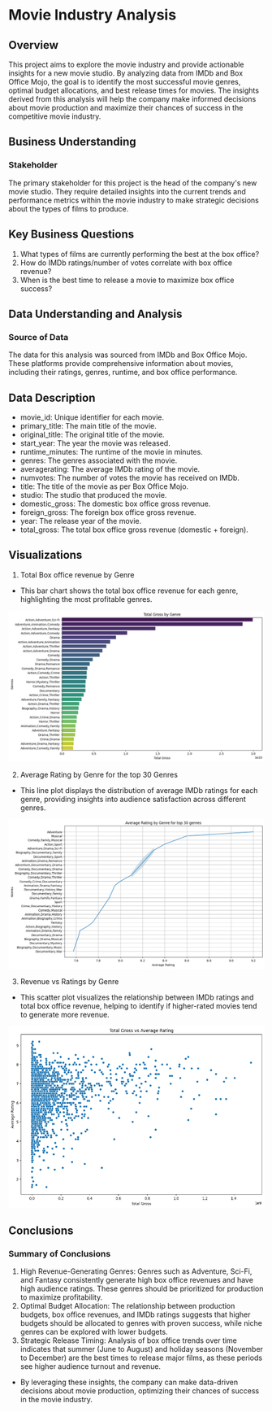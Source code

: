 
# Movie Industry Analysis

## Overview
This project aims to explore the movie industry and provide actionable insights for a new movie studio. By analyzing data from IMDb and Box Office Mojo, the goal is to identify the most successful movie genres, optimal budget allocations, and best release times for movies. The insights derived from this analysis will help the company make informed decisions about movie production and maximize their chances of success in the competitive movie industry.

## Business Understanding
### Stakeholder
The primary stakeholder for this project is the head of the company's new movie studio. They require detailed insights into the current trends and performance metrics within the movie industry to make strategic decisions about the types of films to produce.

## Key Business Questions
1. What types of films are currently performing the best at the box office?
2. How do IMDb ratings/number of votes correlate with box office revenue?
3. When is the best time to release a movie to maximize box office success?

## Data Understanding and Analysis
### Source of Data
The data for this analysis was sourced from IMDb and Box Office Mojo. These platforms provide comprehensive information about movies, including their ratings, genres, runtime, and box office performance.

## Data Description
   - movie_id: Unique identifier for each movie.
   - primary_title: The main title of the movie.
   - original_title: The original title of the movie.
   - start_year: The year the movie was released.
   - runtime_minutes: The runtime of the movie in minutes.
   - genres: The genres associated with the movie.
   - averagerating: The average IMDb rating of the movie.
   - numvotes: The number of votes the movie has received on IMDb.
   - title: The title of the movie as per Box Office Mojo.
   - studio: The studio that produced the movie.
   - domestic_gross: The domestic box office gross revenue.
   - foreign_gross: The foreign box office gross revenue.
   - year: The release year of the movie.
   - total_gross: The total box office gross revenue (domestic + foreign).

## Visualizations
1. Total Box office revenue by Genre
- This bar chart shows the total box office revenue for each genre, highlighting the most profitable genres.

![alt text](images/image-1.png)

2. Average Rating by Genre for the top 30 Genres
- This line plot displays the distribution of average IMDb ratings for each genre, providing insights into audience satisfaction across different genres.

![alt text](images/image-2.png)

3. Revenue vs Ratings by Genre
- This scatter plot visualizes the relationship between IMDb ratings and total box office revenue, helping to identify if higher-rated movies tend to generate more revenue.

![alt text](images/image-3.png)

## Conclusions
### Summary of Conclusions
1. High Revenue-Generating Genres: Genres such as Adventure, Sci-Fi, and Fantasy consistently generate high box office revenues and have high audience ratings. These genres should be prioritized for production to maximize profitability.
2. Optimal Budget Allocation: The relationship between production budgets, box office revenues, and IMDb ratings suggests that higher budgets should be allocated to genres with proven success, while niche genres can be explored with lower budgets.
3. Strategic Release Timing: Analysis of box office trends over time indicates that summer (June to August) and holiday seasons (November to December) are the best times to release major films, as these periods see higher audience turnout and revenue.

- By leveraging these insights, the company can make data-driven decisions about movie production, optimizing their chances of success in the movie industry.



